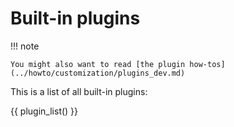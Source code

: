 # Built-in plugins

!!! note

    You might also want to read [the plugin how-tos](../howto/customization/plugins_dev.md)

This is a list of all built-in plugins:

{{ plugin_list() }}
